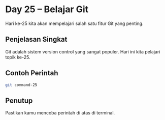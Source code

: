 # Day 25 – Belajar Git

Hari ke-25 kita akan mempelajari salah satu fitur Git yang penting.

## Penjelasan Singkat

Git adalah sistem version control yang sangat populer. Hari ini kita pelajari topik ke-25.

## Contoh Perintah

```bash
git command-25
```

## Penutup

Pastikan kamu mencoba perintah di atas di terminal.
